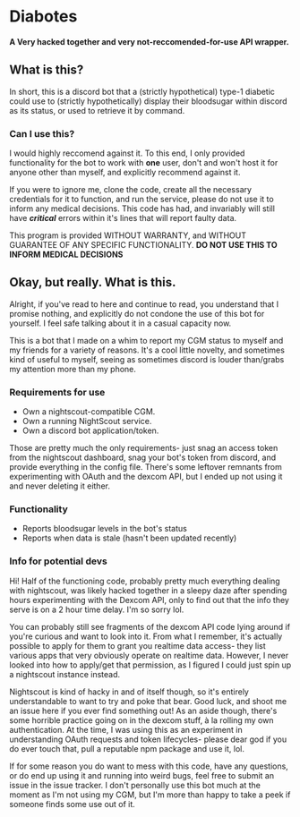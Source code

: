 # Diabotes
#### A Very hacked together and very not-reccomended-for-use API wrapper.

## What is this?
In short, this is a discord bot that a (strictly hypothetical) type-1 diabetic could use to (strictly hypothetically) display their bloodsugar within discord as its status, or used to retrieve it by command.

### Can I use this?

I would highly reccomend against it. To this end, I only provided functionality for the bot to work with **one** user, don't and won't host it for anyone other than myself, and explicitly recommend against it.

If you were to ignore me, clone the code, create all the necessary credentials for it to function, and run the service, please do not use it to inform any medical decisions. This code has had, and invariably will still have ***critical*** errors within it's lines that will report faulty data. 

This program is provided WITHOUT WARRANTY, and WITHOUT GUARANTEE OF ANY SPECIFIC FUNCTIONALITY. **DO NOT USE THIS TO INFORM MEDICAL DECISIONS**

## Okay, but really. What is this.

Alright, if you've read to here and continue to read, you understand that I promise nothing, and explicitly do not condone the use of this bot for yourself. I feel safe talking about it in a casual capacity now.

This is a bot that I made on a whim to report my CGM status to myself and my friends for a variety of reasons. It's a cool little novelty, and sometimes kind of useful to myself, seeing as sometimes discord is louder than/grabs my attention more than my phone.

### Requirements for use
- Own a nightscout-compatible CGM. 
- Own a running NightScout service.
- Own a discord bot application/token.

Those are pretty much the only requirements- just snag an access token from the nightscout dashboard, snag your bot's token from discord, and provide everything in the config file.
There's some leftover remnants from experimenting with OAuth and the dexcom API, but I ended up not using it and never deleting it either. 

### Functionality

- Reports bloodsugar levels in the bot's status
- Reports when data is stale (hasn't been updated recently)


### Info for potential devs
Hi! Half of the functioning code, probably pretty much everything dealing with nightscout, was likely hacked together in a sleepy daze after spending hours experimenting with the Dexcom API, only to find out that the info they serve is on a 2 hour time delay. I'm so sorry lol.

You can probably still see fragments of the dexcom API code lying around if you're curious and want to look into it. From what I remember, it's actually possible to apply for them to grant you realtime data access- they list various apps that very obviously operate on realtime data. However, I never looked into how to apply/get that permission, as I figured I could just spin up a nightscout instance instead. 

Nightscout is kind of hacky in and of itself though, so it's entirely understandable to want to try and poke that bear. Good luck, and shoot me an issue here if you ever find something out! As an aside though, there's some horrible practice going on in the dexcom stuff, à la rolling my own authentication. At the time, I was using this as an experiment in understanding OAuth requests and token lifecycles- please dear god if you do ever touch that, pull a reputable npm package and use it, lol.

If for some reason you do want to mess with this code, have any questions, or do end up using it and running into weird bugs, feel free to submit an issue in the issue tracker. I don't personally use this bot much at the moment as I'm not using my CGM, but I'm more than happy to take a peek if someone finds some use out of it.
